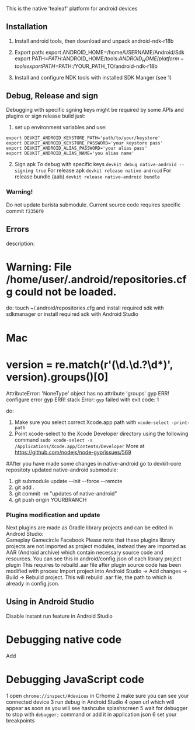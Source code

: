 This is the native 'tealeaf' platform for android devices

## Installation

1. Install android tools, then download and unpack android-ndk-r18b
2. Export path:
export ANDROID_HOME=/home/USERNAME/Android/Sdk
export PATH=$PATH:$ANDROID_HOME/tools:$ANDROID_HOME/platform-tools
export PATH=$PATH:/YOUR_PATH_TO/android-ndk-r18b

3. Install and configure NDK tools with installed SDK Manger (see 1)

## Debug, Release and sign
Debugging with specific sgning keys might be required by some APIs and plugins or sign release build just:
1) set up environment variables and use:
```
export DEVKIT_ANDROID_KEYSTORE_PATH='path/to/your/keystore'
export DEVKIT_ANDROID_KEYSTORE_PASSWORD='your keystore pass'
export DEVKIT_ANDROID_ALIAS_PASSWORD='your alias pass'
export DEVKIT_ANDROID_ALIAS_NAME='you alias name'
```
2) Sign apk
To debug with specific keys
`devkit debug native-android --signing true`
For release apk
`devkit release native-android`
For release bundle (aab)
`devkit release native-android bundle`

### Warning!
Do not update barista submodule. Current source code requires specific commit `f2356f0`

## Errors

 
description:
# Warning: File /home/user/.android/repositories.cfg could not be loaded.  
do:
touch ~/.android/repositories.cfg
and install required sdk with sdkmanager
or
install required sdk with Android Studio


# Mac 
# version = re.match(r'(\d\.\d\.?\d*)', version).groups()[0]
AttributeError: 'NoneType' object has no attribute 'groups'
gyp ERR! configure error 
gyp ERR! stack Error: `gyp` failed with exit code: 1

do:
1. Make sure you select correct Xcode.app path with 
`xcode-select -print-path`
2. Point xcode-select to the Xcode Developer directory using the following command
`sudo xcode-select -s /Applications/Xcode.app/Contents/Developer`
More at https://github.com/nodejs/node-gyp/issues/569

#After you have made some changes in native-android go to devkit-core repositoty updated native-android submodule:
1) git submodule update --init --force --remote
2) git add .
3) git commit -m "updates of native-android"
4) git push origin YOURBRANCH

### Plugins modification and update
Next plugins are made as Gradle library projects and can be edited in Android Studio:<br />
Gameplay
Gamecircle
Facebook
Please note that these plugins library projects are not imported as project modules, instead they are imported as AAR (Android archive) which contain necessary source code and resources. You can see this in android/config.json of each library project plugin This requires to rebuild .aar file after plugin source code has been modified with proces: Import project into Android Studio -> Add changes -> Build -> Rebuild project. This will rebuild .aar file, the path to which is already in config.json.

## Using in Android Studio
Disable instant run feature in Android Studio
# Debugging native code
Add 
# Debugging JavaScript code
1 open `chrome://inspect/#devices` in Crhome
2 make sure you can see your connected device
3 run debug in Android Studio
4 open url which will appear as soon as you will see hashcube splashscreen
5 wait for debugger to stop with `debugger;` command or add it in application json
6 set your breakpoints